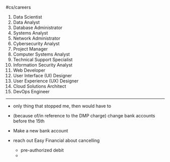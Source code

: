 #cs/careers

1. Data Scientist
2. Data Analyst
3. Database Administrator
4. Systems Analyst
5. Network Administrator
6. Cybersecurity Analyst
7. Project Manager
8. Computer Systems Analyst
9. Technical Support Specialist
10. Information Security Analyst
11. Web Developer
12. User Interface (UI) Designer
13. User Experience (UX) Designer
14. Cloud Solutions Architect
15. DevOps Engineer



----

- only thing that stopped me, then would have to 



- (because of/in reference to the DMP charge) change bank accounts before the 15th
- Make a new bank account
- reach out Easy Financial about cancelling
	- pre-authorized debit
	- 